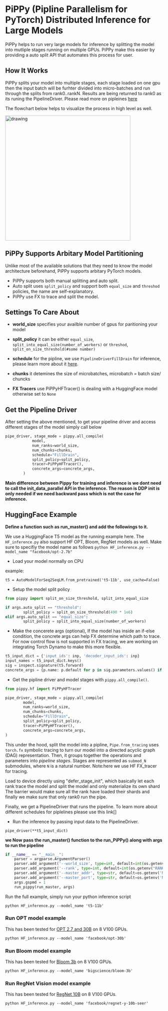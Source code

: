 # PiPPy (Pipline Parallelism for PyTorch) Distributed Inference for Large Models

PiPPy helps to run very large models for inference by splitting the model into mutliple stages running on multiple GPUs.
PiPPy make this easier by providing a auto split API that automates this process for user.

## How It Works

PiPPy splits your model into multiple stages, each stage loaded on one gpu then the input batch will be furhter divided into micro-batches and run through the splits from
rank0..rankN. Results are being returned to rank0 as its runing the PipelineDriver. Please read more on pipleines [here](https://github.com/pytorch/tau/blob/main/README.md)

The flowchart below helps to visualize the process in high level as well.

<img src="https://user-images.githubusercontent.com/9162336/207237303-86dc02fe-dae0-4335-8d23-c56d31ecdb87.png" alt="drawing" width="400"/>

## PiPPy Supports Arbitary Model Partitioning

Unlike most of the available solutions that they need to know the model architecture beforehand, PiPPy supports arbitary PyTorch models.
* PiPPy supports both manual splitting and auto split.
* Auto split uses `split_policy` and support both `equal_size` and `threshod` policies, the name are self-explanatory.
* PiPPy use FX to trace and split the model.

## Settings To Care About

* **world_size** specifies your availble number of gpus for paritioning your model

* **split_policy** it can be either `equal_size`, `split_into_equal_size(number_of_workers)` or `threshod`, `split_on_size_threshold(#some number)`

* **schedule** for the pipline, we use `PipelineDriverFillDrain` for inference, please learn more about it [here](https://github.com/pytorch/tau/blob/main/README.md#advanced-pipeline-schedules).

* **chunks** it detemines the size of microbatches, microbatch = batch size/ chuncks

* **FX Tracers** use PiPPyHFTracer() is dealing with a HuggingFace model otherwise set to `None`

## Get the Pipeline Driver

After setting the above mentioned, to get your pipeline driver and access different stages of the model simply call below

```python
pipe_driver, stage_mode = pippy.all_compile(
            model,
            num_ranks=world_size,
            num_chunks=chunks,
            schedule="FillDrain",
            split_policy=split_policy,
            tracer=PiPPyHFTracer(),
            concrete_args=concrete_args,
        )
```
**Main difference between Pippy for training and inference is we dont need to call the init_data_parallel API in the inference. The reason is DDP init is only needed if we need backward pass which is not the case for inference.**



## HuggingFace Example

**Define a function such as run_master() and add the followings to it.**

We use a HuggingFace T5 model as the running example here. The `HF_inference.py` also support HF OPT, Bloom, RegNet models as well. Make sure to specifiy the model name as follows ` python HF_inference.py --model_name "facebook/opt-2.7b" `

* Load your model normally on CPU

example:

` t5 = AutoModelForSeq2SeqLM.from_pretrained('t5-11b', use_cache=False) `


*  Setup the model split policy

```python
from pippy import split_on_size_threshold, split_into_equal_size

if args.auto_split == "threshold":
        split_policy = split_on_size_threshold(490 * 1e6)
elif args.auto_split == "equal_size":
        split_policy = split_into_equal_size(number_of_workers)
```
* Make the concerete args (optional), If the model has inside an if-else condition, the concrete args can help FX determine which path to trace. For now control flow is not supported in FX tracing, we are working on integrating Torch Dynamo to make this more flexible. 

```python
t5_input_dict = {'input_ids': inp, 'decoder_input_ids': inp}
input_names = t5_input_dict.keys()
sig = inspect.signature(t5.forward)
concrete_args = {p.name: p.default for p in sig.parameters.values() if p.name not in input_names}
```

* Get the pipline driver and model stages with `pippy.all_compile()`.

```python
from pippy.hf import PiPPyHFTracer

pipe_driver, stage_mode = pippy.all_compile(
        model,
        num_ranks=world_size,
        num_chunks=chunks,
        schedule="FillDrain",
        split_policy=split_policy,
        tracer=PiPPyHFTracer(),
        concrete_args=concrete_args,
)
```

This under the hood, split the model into a pipline, `Pipe.from_tracing` uses `torch.fx` symbolic tracing to turn our model into a directed acyclic graph (DAG) representation. Then, it groups together the operations and parameters into _pipeline stages_. Stages are represented as `submod_N` submodules, where `N` is a natural number. Note:here we use HF FX_tracer for tracing.

Load to device directly using "defer_stage_init", which basically let each rank trace the model and split the model and only materialize its own shard
The barrier would make sure all the rank have loaded their shards and finally we make sure that only rank0 run the pipe.

Finally, we get a PipelineDriver that runs the pipeline. To learn more about different schedules for piplelines please use this link[]


* Run the inference by passing input data to the PipelineDriver.

`pipe_driver(**t5_input_dict)`


**we Now pass the run_master() function to the run_PiPPy() along with args to run the pipeline**

```python
if __name__ == "__main__":
    parser = argparse.ArgumentParser()
    parser.add_argument('--world_size', type=int, default=int(os.getenv("WORLD_SIZE", 8)))
    parser.add_argument('--rank', type=int, default=int(os.getenv("RANK", -1)))
    parser.add_argument('--master_addr', type=str, default=os.getenv('MASTER_ADDR', 'localhost'))
    parser.add_argument('--master_port', type=str, default=os.getenv('MASTER_PORT', '29500'))
    args.gspmd = 1
    run_pippy(run_master, args)
```
Run the full example, simply run your python inference script

` python HF_inference.py --model_name 't5-11b' `

### Run OPT model example

This has been tested for [OPT 2.7 and 30B](https://huggingface.co/facebook/opt-30b) on 8 V100 GPUs.

` python HF_inference.py --model_name 'facebook/opt-30b' `

### Run Bloom model example

This has been tested for [Bloom 3b](https://huggingface.co/docs/transformers/model_doc/bloom) on 8 V100 GPUs.

` python HF_inference.py --model_name 'bigscience/bloom-3b' `

### Run RegNet Vision model example

This has been tested for [RegNet 10B](https://huggingface.co/facebook/regnet-y-10b-seer) on 8 V100 GPUs.

` python HF_inference.py --model_name 'facebook/regnet-y-10b-seer' `


